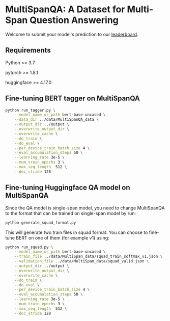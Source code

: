 # MultiSpanQA: A Dataset for Multi-Span Question Answering

Welcome to submit your model's prediction to our [leaderboard](https://multi-span.github.io).

## Requirements

Python >= 3.7

pytorch >= 1.8.1

huggingface >= 4.17.0

## Fine-tuning BERT tagger on MultiSpanQA

```bash
python run_tagger.py \
    --model_name_or_path bert-base-uncased \
    --data_dir ../data/MultiSpanQA_data \
    --output_dir ../output \
    --overwrite_output_dir \
    --overwrite_cache \
    --do_train \
    --do_eval \
    --per_device_train_batch_size 4 \
    --eval_accumulation_steps 50 \
    --learning_rate 3e-5 \
    --num_train_epochs 3 \
    --max_seq_length  512 \
    --doc_stride 128 
```
## Fine-tuning Huggingface QA model on MultiSpanQA

Since the QA model is single-span model, you need to change MultiSpanQA to the format that can be trained on single-span model by run:

```bash
python generate_squad_format.py
```

This will generate two train files in squad format. You can choose to fine-tune BERT on one of them (for example v1) using:

```bash
python run_squad.py \
    --model_name_or_path bert-base-uncased \
    --train_file ../data/MultiSpan_data/squad_train_softmax_v1.json \
    --validation_file ../data/MultiSpan_data/squad_valid.json \
    --output_dir ../output \
    --overwrite_output_dir \
    --overwrite_cache \
    --do_train \
    --do_eval \
    --per_device_train_batch_size 4 \
    --eval_accumulation_steps 50 \
    --learning_rate 3e-5 \
    --num_train_epochs 3 \
    --max_seq_length  512 \
    --doc_stride 128 

```
